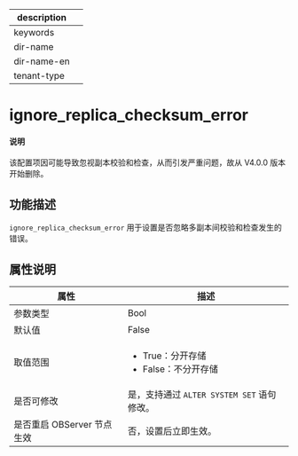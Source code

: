 |description||
|---|---|
|keywords||
|dir-name||
|dir-name-en||
|tenant-type||

# ignore_replica_checksum_error

<main id="notice" type='explain'>
  <h4>说明</h4>
  <p>该配置项因可能导致忽视副本校验和检查，从而引发严重问题，故从 V4.0.0 版本开始删除。</p>
</main>

## 功能描述

`ignore_replica_checksum_error` 用于设置是否忽略多副本间校验和检查发生的错误。

## 属性说明

|    **属性**      |            **描述**   |
|------------------|-----------------------|
| 参数类型             | Bool   |
| 默认值               | False      |
| 取值范围             | <ul><li>True：分开存储</li><li>False：不分开存储</li></ul>    |
| 是否可修改                   | 是，支持通过 `ALTER SYSTEM SET` 语句修改。         |
| 是否重启 OBServer 节点生效    | 否，设置后立即生效。     |

